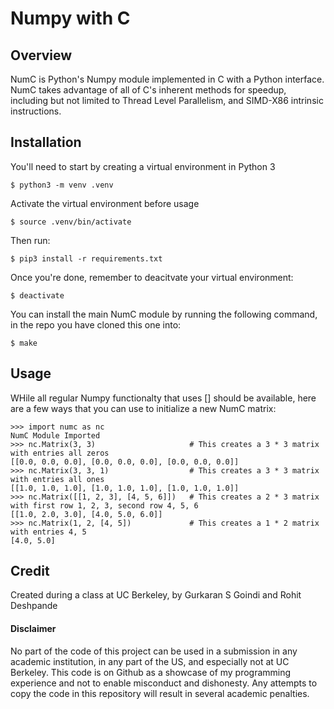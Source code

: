 # Numpy with C

## Overview

NumC is Python's Numpy module implemented in C with a Python interface. NumC takes advantage of all of C's inherent methods for speedup, including but not limited to Thread Level Parallelism, and SIMD-X86 intrinsic instructions.

## Installation

You'll need to start by creating a virtual environment in Python 3
```
$ python3 -m venv .venv
```
Activate the virtual environment before usage
```
$ source .venv/bin/activate
```
Then run:
```
$ pip3 install -r requirements.txt
```
Once you're done, remember to deacitvate your virtual environment:
```
$ deactivate
```
You can install the main NumC module by running the following command, in the repo you have cloned this one into:
```
$ make
```

## Usage

WHile all regular Numpy functionalty that uses [] should be available, here are a few ways that you can use to initialize a new NumC matrix:
```
>>> import numc as nc
NumC Module Imported
>>> nc.Matrix(3, 3) 					# This creates a 3 * 3 matrix with entries all zeros
[[0.0, 0.0, 0.0], [0.0, 0.0, 0.0], [0.0, 0.0, 0.0]]
>>> nc.Matrix(3, 3, 1) 					# This creates a 3 * 3 matrix with entries all ones
[[1.0, 1.0, 1.0], [1.0, 1.0, 1.0], [1.0, 1.0, 1.0]]
>>> nc.Matrix([[1, 2, 3], [4, 5, 6]]) 	# This creates a 2 * 3 matrix with first row 1, 2, 3, second row 4, 5, 6
[[1.0, 2.0, 3.0], [4.0, 5.0, 6.0]]
>>> nc.Matrix(1, 2, [4, 5]) 			# This creates a 1 * 2 matrix with entries 4, 5
[4.0, 5.0]
``` 

## Credit

Created during a class at UC Berkeley, by Gurkaran S Goindi and Rohit Deshpande

#### Disclaimer

No part of the code of this project can be used in a submission in any academic institution, in any part of the US, and especially not at UC Berkeley. This code is on Github as a showcase of my programming experience and not to enable misconduct and dishonesty. Any attempts to copy the code in this repository will result in several academic penalties.
